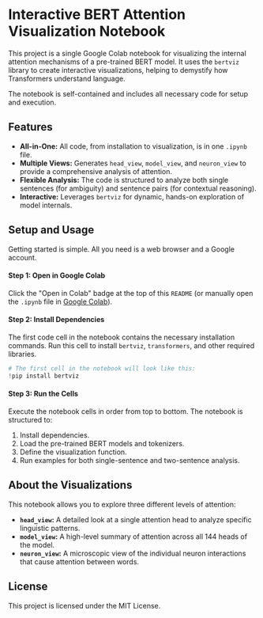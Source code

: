 # Interactive BERT Attention Visualization Notebook


This project is a single Google Colab notebook for visualizing the internal attention mechanisms of a pre-trained BERT model. It uses the `bertviz` library to create interactive visualizations, helping to demystify how Transformers understand language.

The notebook is self-contained and includes all necessary code for setup and execution.



## Features

-   **All-in-One:** All code, from installation to visualization, is in one `.ipynb` file.
-   **Multiple Views:** Generates `head_view`, `model_view`, and `neuron_view` to provide a comprehensive analysis of attention.
-   **Flexible Analysis:** The code is structured to analyze both single sentences (for ambiguity) and sentence pairs (for contextual reasoning).
-   **Interactive:** Leverages `bertviz` for dynamic, hands-on exploration of model internals.

## Setup and Usage

Getting started is simple. All you need is a web browser and a Google account.

#### **Step 1: Open in Google Colab**

Click the "Open in Colab" badge at the top of this `README` (or manually open the `.ipynb` file in [Google Colab](https://colab.research.google.com/drive/1UG0Foc7-avANHvM3qNE-bgtNNt2_NhPW#scrollTo=4u7DqcCxtZgX)).

#### **Step 2: Install Dependencies**

The first code cell in the notebook contains the necessary installation commands. Run this cell to install `bertviz`, `transformers`, and other required libraries.

```python
# The first cell in the notebook will look like this:
!pip install bertviz
```

#### **Step 3: Run the Cells**

Execute the notebook cells in order from top to bottom. The notebook is structured to:
1.  Install dependencies.
2.  Load the pre-trained BERT models and tokenizers.
3.  Define the visualization function.
4.  Run examples for both single-sentence and two-sentence analysis.

## About the Visualizations

This notebook allows you to explore three different levels of attention:

* **`head_view`:** A detailed look at a single attention head to analyze specific linguistic patterns.
* **`model_view`:** A high-level summary of attention across all 144 heads of the model.
* **`neuron_view`:** A microscopic view of the individual neuron interactions that cause attention between words.



## License


This project is licensed under the MIT License.

